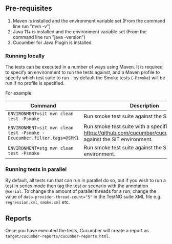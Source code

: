 ## Pre-requisites

1. Maven is installed and the environment variable set (From the command line run "mvn -v")
2. Java 11+ is installed and the environment variable set (From the command line run "java -version")
3. Cucumber for Java Plugin is installed

### Running locally

The tests can be executed in a number of ways using Maven.
It is required to specify an environment to run the tests against, and a Maven profile to specify which test suite to
run - by default the Smoke tests (`-Psmoke`) will be run if no profile is specified.

For example:

| Command													     			                                          | Description                                                                                                            |
|-----------------------------------------------------------------------|------------------------------------------------------------------------------------------------------------------------|
| `ENVIRONMENT=sit mvn clean test -Psmoke`                              | Run smoke test suite against the SIT environment.                                                                      |
| `ENVIRONMENT=sit mvn clean test -Psmoke -Dcucumber.filter.tags=@SMK1` | Run smoke test suite with a specific tag <https://github.com/cucumber/cucumber/wiki/Tags> against the SIT environment. |
| `ENVIRONMENT=stg mvn clean test -Psmoke`                              | Run smoke test suite against the STG environment.                                                                      |

### Running tests in parallel

By default, all tests run that can run in parallel do so, but if you wish to run a test in series mode then tag the test
or scenario with the annotation `@serial`.
To change the amount of parallel threads for a run, change the value of `data-provider-thread-count="5"` in the TestNG
suite XML file e.g. `regression.xml`, `smoke.xml` etc.

## Reports

Once you have executed the tests, Cucumber will create a report as `target/cucumber-reports/cucumber-reports.html`.
